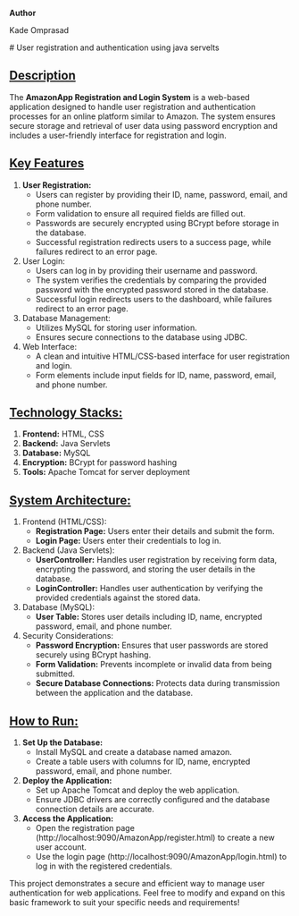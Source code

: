 <b>Author</b>
<p>Kade Omprasad<p>
# User registration and authentication using java servelts
<u><h2>Description</h2></u>
The <b>AmazonApp Registration and Login System</b> is a web-based application designed to handle user registration and authentication processes for an online platform similar to Amazon. The system ensures secure storage and retrieval of user data using password encryption and includes a user-friendly interface for registration and login.

<u><h2>Key Features</h2></u>
<ol>
<li><b>User Registration:</b>
<ul>
<li>Users can register by providing their ID, name, password, email, and phone number.</li>

<li>Form validation to ensure all required fields are filled out.</li>

<li>Passwords are securely encrypted using BCrypt before storage in the database.</li>

<li>Successful registration redirects users to a success page, while failures redirect to an error page.</li></ul></li>

<li>User Login:

<ul><li>Users can log in by providing their username and password.</li>

<li>The system verifies the credentials by comparing the provided password with the encrypted password stored in the database.</li>

<li>Successful login redirects users to the dashboard, while failures redirect to an error page.
</li></ul></li>

<li>Database Management:

<ul><li>Utilizes MySQL for storing user information.</li>

<li>Ensures secure connections to the database using JDBC.
</li></ul></li>

<li>Web Interface:

<ul><li>A clean and intuitive HTML/CSS-based interface for user registration and login.</li>

<li>Form elements include input fields for ID, name, password, email, and phone number.
</li></ul></li>
</ol>

<u><h2>Technology Stacks:</h2></u>
<ol>
<li><b>Frontend:</b> HTML, CSS</li>

<li><b>Backend:</b> Java Servlets</li>

<li><b>Database:</b> MySQL</li>

<li><b>Encryption:</b> BCrypt for password hashing</li>

<li><b>Tools:</b> Apache Tomcat for server deployment</li>
</ol>
<u><h2>System Architecture:</h2></u>
<ol>
<li>
Frontend (HTML/CSS):
<ul>
<li><b>Registration Page:</b> Users enter their details and submit the form.</li>

<li><b>Login Page:</b> Users enter their credentials to log in.</li>
</ul>
</li>
<li>
Backend (Java Servlets):
<ul>
<li><b>UserController:</b> Handles user registration by receiving form data, encrypting the password, and storing the user details in the database.</li>
<li><b>LoginController:</b> Handles user authentication by verifying the provided credentials against the stored data.</li>
</ul>
</li>
<li>
Database (MySQL):
<ul><li>
<b>User Table:</b> Stores user details including ID, name, encrypted password, email, and phone number.
</li></ul>
</li>
<li>
Security Considerations:
<ul>
<li><b>Password Encryption:</b> Ensures that user passwords are stored securely using BCrypt hashing.</li>

<li><b>Form Validation:</b> Prevents incomplete or invalid data from being submitted.</li>

<li><b>Secure Database Connections:</b> Protects data during transmission between the application and the database.</li>
</ul>
</li>
</ol>
<u><h2>How to Run:</h2></u>
<ol>
<li><b>Set Up the Database:</b>
<ul>
<li>Install MySQL and create a database named amazon.</li>

<li>Create a table users with columns for ID, name, encrypted password, email, and phone number.</li>
</ul>
</li>
<li>
<b>Deploy the Application:</b>
<ul>
<li>Set up Apache Tomcat and deploy the web application.</li>

<li>Ensure JDBC drivers are correctly configured and the database connection details are accurate.</li>
</ul>
</li>
<li>
<b>Access the Application:</b>
<ul>
<li>Open the registration page (http://localhost:9090/AmazonApp/register.html) to create a new user account.</li>

<li>Use the login page (http://localhost:9090/AmazonApp/login.html) to log in with the registered credentials.</li>
</ul>
</li>
</ol>
This project demonstrates a secure and efficient way to manage user authentication for web applications. Feel free to modify and expand on this basic framework to suit your specific needs and requirements!

